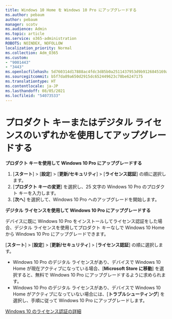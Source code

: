 ```yaml
---
title: Windows 10 Home を Windows 10 Pro にアップグレードする
ms.author: pebaum
author: pebaum
manager: scotv
ms.audience: Admin
ms.topic: article
ms.service: o365-administration
ROBOTS: NOINDEX, NOFOLLOW
localization_priority: Normal
ms.collection: Adm_O365
ms.custom:
- "9001443"
- "3443"
ms.openlocfilehash: 5d760314d17888ac4fdc3d85b0a2511437953d9b9126845169acd3fe486e55b6
ms.sourcegitcommit: b5f7da89a650d2915dc652449623c78be6247175
ms.translationtype: HT
ms.contentlocale: ja-JP
ms.lasthandoff: 08/05/2021
ms.locfileid: "54073533"
---
```

# <a name="upgrade-using-either-a-product-key-or-a-digital-license"></a>プロダクト キーまたはデジタル ライセンスのいずれかを使用してアップグレードする

**プロダクト キーを使用して Windows 10 Pro にアップグレードする**

1. [**スタート**] >  [**設定**] >  [**更新/セキュリティ**] >  [**ライセンス認証**] の順に選択します。
2. [**プロダクト キーの変更**] を選択し、25 文字の Windows 10 Pro のプロダクト キーを入力します。
3. [**次へ**] を選択して、Windows 10 Pro へのアップグレードを開始します。

**デジタル ライセンスを使用して Windows 10 Pro にアップグレードする**

デバイスに既に Windows 10 Pro をインストールしてライセンス認証をした場合、デジタル ライセンスを使用してプロダクト キーなしで Windows 10 Home から Windows 10 Pro にアップグレードできます。

[**スタート**] >  [**設定**] >  [**更新/セキュリティ**] >  [**ライセンス認証**] の順に選択します。

- Windows 10 Pro のデジタル ライセンスがあり、デバイスで Windows 10 Home が現在アクティブになっている場合、[**Microsoft Store に移動**] を選択すると、無料で Windows 10 Pro にアップグレードするように求められます。
- Windows 10 Pro のデジタル ライセンスがあり、デバイスで Windows 10 Home がアクティブになっていない場合には、[**トラブルシューティング**] を選択し、手順に従って Windows 10 Pro にアップグレードします。

[Windows 10 のライセンス認証の詳細](https://support.microsoft.com/help/12440)